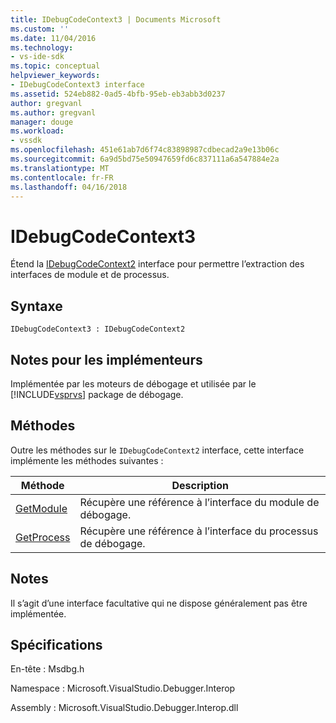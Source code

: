 ```yaml
---
title: IDebugCodeContext3 | Documents Microsoft
ms.custom: ''
ms.date: 11/04/2016
ms.technology:
- vs-ide-sdk
ms.topic: conceptual
helpviewer_keywords:
- IDebugCodeContext3 interface
ms.assetid: 524eb882-0ad5-4bfb-95eb-eb3abb3d0237
author: gregvanl
ms.author: gregvanl
manager: douge
ms.workload:
- vssdk
ms.openlocfilehash: 451e61ab7d6f74c83898987cdbecad2a9e13b06c
ms.sourcegitcommit: 6a9d5bd75e50947659fd6c837111a6a547884e2a
ms.translationtype: MT
ms.contentlocale: fr-FR
ms.lasthandoff: 04/16/2018
---
```

# <a name="idebugcodecontext3"></a>IDebugCodeContext3
Étend la [IDebugCodeContext2](../../../extensibility/debugger/reference/idebugcodecontext2.md) interface pour permettre l’extraction des interfaces de module et de processus.  
  
## <a name="syntax"></a>Syntaxe  
  
```  
IDebugCodeContext3 : IDebugCodeContext2  
```  
  
## <a name="notes-for-implementers"></a>Notes pour les implémenteurs  
 Implémentée par les moteurs de débogage et utilisée par le [!INCLUDE[vsprvs](../../../code-quality/includes/vsprvs_md.md)] package de débogage.  
  
## <a name="methods"></a>Méthodes  
 Outre les méthodes sur le `IDebugCodeContext2` interface, cette interface implémente les méthodes suivantes :  
  
|Méthode|Description|  
|------------|-----------------|  
|[GetModule](../../../extensibility/debugger/reference/idebugcodecontext3-getmodule.md)|Récupère une référence à l’interface du module de débogage.|  
|[GetProcess](../../../extensibility/debugger/reference/idebugcodecontext3-getprocess.md)|Récupère une référence à l’interface du processus de débogage.|  
  
## <a name="remarks"></a>Notes  
 Il s’agit d’une interface facultative qui ne dispose généralement pas être implémentée.  
  
## <a name="requirements"></a>Spécifications  
 En-tête : Msdbg.h  
  
 Namespace : Microsoft.VisualStudio.Debugger.Interop  
  
 Assembly : Microsoft.VisualStudio.Debugger.Interop.dll